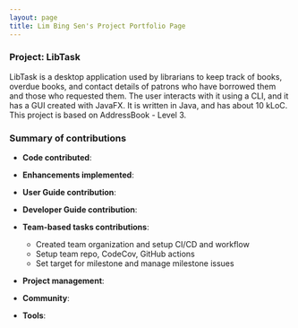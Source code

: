 ```yaml
---
layout: page
title: Lim Bing Sen's Project Portfolio Page
---
```


### Project: LibTask

LibTask is a desktop application used by librarians to keep track of books, overdue books, and contact details of patrons who have borrowed them and those who requested them. The user interacts with it using a CLI, and it has a GUI created with JavaFX. It is written in Java, and has about 10 kLoC. This project is based on AddressBook - Level 3.

### Summary of contributions

* **Code contributed**:

* **Enhancements implemented**:

* **User Guide contribution**:

* **Developer Guide contribution**:

* **Team-based tasks contributions**:
  * Created team organization and setup CI/CD and workflow
  * Setup team repo, CodeCov, GitHub actions
  * Set target for milestone and manage milestone issues

* **Project management**:

* **Community**:

* **Tools**:

